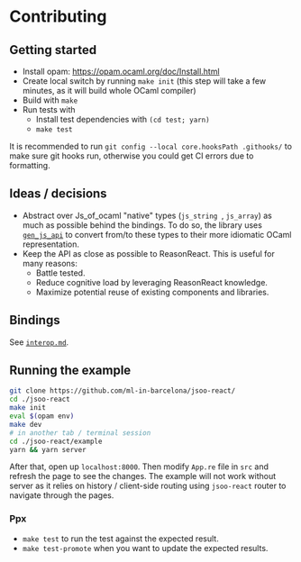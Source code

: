 # Contributing

## Getting started

- Install opam: https://opam.ocaml.org/doc/Install.html
- Create local switch by running `make init` (this step will take a few minutes, as it will build whole OCaml compiler)
- Build with `make`
- Run tests with 
  - Install test dependencies with `(cd test; yarn)`
  - `make test`

It is recommended to run `git config --local core.hooksPath .githooks/` to make sure git hooks run,
otherwise you could get CI errors due to formatting.

## Ideas / decisions

- Abstract over Js_of_ocaml "native" types (`js_string `, `js_array`) as much as
possible behind the bindings. To do so, the library uses [`gen_js_api`](https://github.com/LexiFi/gen_js_api)
to convert from/to these types to their more idiomatic OCaml representation.
- Keep the API as close as possible to ReasonReact. This is useful for many reasons:
  - Battle tested.
  - Reduce cognitive load by leveraging ReasonReact knowledge.
  - Maximize potential reuse of existing components and libraries.

## Bindings

See [`interop.md`](interop.md).

## Running the example

```bash
git clone https://github.com/ml-in-barcelona/jsoo-react/
cd ./jsoo-react
make init
eval $(opam env)
make dev
# in another tab / terminal session 
cd ./jsoo-react/example
yarn && yarn server
```

After that, open up `localhost:8000`. Then modify `App.re` file in `src` and refresh the page to see the changes. The example
will not work without server as it relies on history / client-side routing using `jsoo-react` router to navigate through the pages.

### Ppx

- `make test` to run the test against the expected result.
- `make test-promote` when you want to update the expected results.
